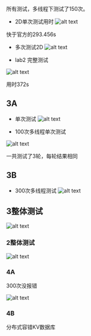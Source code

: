 所有测试，多线程下测试了150次。

* 2D单次测试用时
![alt text](images/image-1.png)

快于官方的293.456s

* 多次测试2D
![alt text](images/image.png)

* lab2 完整测试

![alt text](images/image-2.png)

用时372s


## 3A

* 单次测试
![alt text](images/image-6.png)

* 100次多线程单次测试

![alt text](images/image-8.png)

一共测试了3轮，每轮结果相同

## 3B

* 300次多线程测试
![alt text](images/image-11.png)

## 3整体测试

![alt text](images/image-9.png)

### 2整体测试

![alt text](images/image-10.png)

### 4A

300次没报错

![alt text](images/image-14.png)

### 4B

分布式容错KV数据库